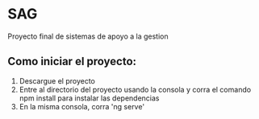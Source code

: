 # SAG
Proyecto final de sistemas de apoyo a la gestion
## Como iniciar el proyecto:
1. Descargue el proyecto
2. Entre al directorio del proyecto usando la consola y corra el comando npm install para instalar las dependencias
3. En la misma consola, corra 'ng serve'

